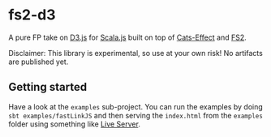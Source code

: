 # fs2-d3

A pure FP take on [D3.js](https://github.com/d3/d3) for [Scala.js](https://www.scala-js.org/)
built on top of [Cats-Effect](https://typelevel.org/cats-effect/) and [FS2](https://fs2.io/).

Disclaimer: This library is experimental, so use at your own risk! No artifacts are published yet.

## Getting started

Have a look at the `examples` sub-project. You can run the examples by doing `sbt examples/fastLinkJS` and then serving
the `index.html` from the `examples` folder using something like [Live Server](https://www.npmjs.com/package/live-server).
